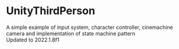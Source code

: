# UnityThirdPerson
A simple example of input system, character controller, cinemachine camera and implementation of state machine pattern    
Updated to 2022.1.8f1

